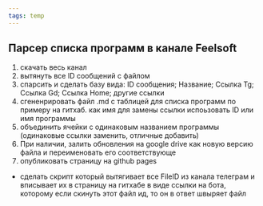 ```yaml
---
tags: temp
---
```


## Парсер списка программ в канале Feelsoft

1) скачать весь канал
2) вытянуть все ID сообщений с файлом
3) спарсить и сделать базу вида: ID сообщения; Название; Ссылка Tg; Ссылка Gd; Ссылка Home; другие ссылки
4) сгененрировать файл .md с таблицей для списка программ по примеру на гитхаб. как имя для замены ссылки испоьзовать ID или имя программы
5) объединить ячейки с одинаковым названием программы (одинаковые ссылки заменить, отличные добавить)
6) При наличии, залить обновления на google drive как новую версию файла и переименовать его соответствующе
7) опубликовать страницу на github pages 

- сделать скрипт который вытягивает все FileID из канала телеграм и вписывает их в страницу на гитхабе в виде ссылки на бота, которому если скинуть этот файл ид, то он в ответ швыряет файл
